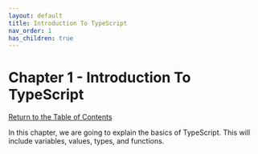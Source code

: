 ```yaml
---
layout: default
title: Introduction To TypeScript
nav_order: 1
has_children: true
---
```


# Chapter 1 - Introduction To TypeScript

[Return to the Table of Contents](../../index.md)

In this chapter, we are going to explain the basics of TypeScript.
This will include variables, values, types, and functions.